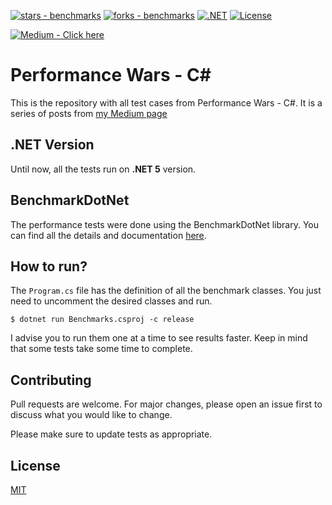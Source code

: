 [![stars - benchmarks](https://img.shields.io/github/stars/martinstm/benchmarks?style=social)](https://github.com/martinstm/benchmarks) [![forks - benchmarks](https://img.shields.io/github/forks/martinstm/benchmarks?style=social)](https://github.com/martinstm/benchmarks)
[![.NET](https://github.com/martinstm/benchmarks/workflows/.NET/badge.svg)](https://github.com/martinstm/benchmarks/actions?query=workflow:".NET") [![License](https://img.shields.io/badge/License-MIT-blue)](#license)

[![Medium -  Click here](https://img.shields.io/badge/Medium-_Click_here-2ea44f?logo=medium)](https://medium.com/@martinstm)

# Performance Wars - C#

This is the repository with all test cases from Performance Wars - C#. It is a series of posts from  [my Medium page](https://medium.com/@martinstm)

## .NET Version

Until now, all the tests run on **.NET 5** version.

## BenchmarkDotNet

The performance tests were done using the BenchmarkDotNet library. You can find all the details and documentation [here](https://benchmarkdotnet.org/articles/overview.html).

## How to run?

The `Program.cs` file has the definition of all the benchmark classes. You just need to uncomment the desired classes and run. 

```
$ dotnet run Benchmarks.csproj -c release
```

I advise you to run them one at a time to see results faster. Keep in mind that some tests take some time to complete.

## Contributing
Pull requests are welcome. For major changes, please open an issue first to discuss what you would like to change.

Please make sure to update tests as appropriate.

## License
[MIT](https://choosealicense.com/licenses/mit/)
